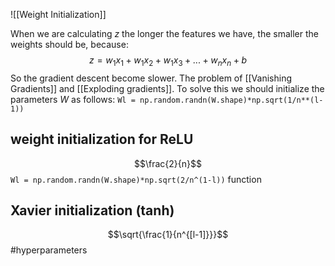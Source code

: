 ![[Weight Initialization]]

When we are calculating $z$ the longer the features we have, the smaller the weights should be, because:
$$z = w_1x_1 + w_1x_2 + w_1x_3 + ... + w_nx_n + b$$
So the gradient descent become slower. The problem of [[Vanishing Gradients]] and [[Exploding gradients]].
To solve this we should initialize the parameters $W$ as follows:
`Wl = np.random.randn(W.shape)*np.sqrt(1/n**(l-1))`
## weight initialization for ReLU
$$\frac{2}{n}$$
`Wl = np.random.randn(W.shape)*np.sqrt(2/n^(1-l))`
function
## Xavier initialization (tanh)
$$\sqrt{\frac{1}{n^{[l-1]}}}$$
#hyperparameters
